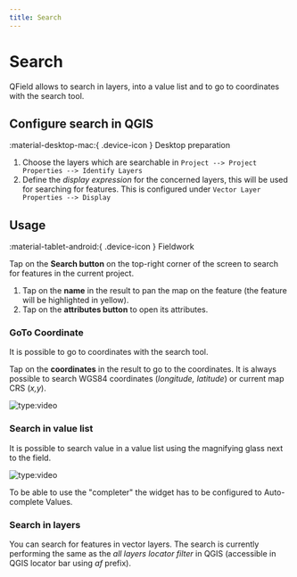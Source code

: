 ```yaml
---
title: Search
---
```


# Search

QField allows to search in layers, into a value list and to go to coordinates with the search tool.

## Configure search in QGIS
:material-desktop-mac:{ .device-icon } Desktop preparation

1.  Choose the layers which are searchable in
    `Project --> Project Properties --> Identify Layers`
2.  Define the *display expression* for the concerned layers, this will
    be used for searching for features. This is configured under
    `Vector Layer Properties --> Display`

## Usage
:material-tablet-android:{ .device-icon } Fieldwork

Tap on the **Search button** on the top-right corner of the screen to
search for features in the current project.

1.  Tap on the **name** in the result to pan the map on the feature (the
    feature will be highlighted in yellow).
2.  Tap on the **attributes button** to open its attributes.

### GoTo Coordinate

It is possible to go to coordinates with the search tool.

Tap on the **coordinates** in the result to go to the coordinates. It is
always possible to search WGS84 coordinates (*longitude, latitude*) or
current map CRS (*x,y*).

![type:video](https://player.vimeo.com/video/499566922)

### Search in value list

It is possible to search value in a value list using the magnifying
glass next to the field.

![type:video](https://player.vimeo.com/video/604661919)

To be able to use the \"completer\" the widget has to be configured to Auto-complete Values.

### Search in layers

You can search for features in vector layers. The search is currently
performing the same as the *all layers locator filter* in QGIS
(accessible in QGIS locator bar using *af* prefix).
